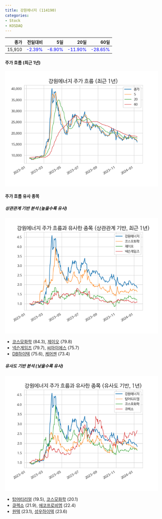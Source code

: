 ```yaml
---
title: 강원에너지 (114190)
categories:
- Stock
- KOSDAQ
---
```


|종가|전일대비|5일|20일|60일|
|---:|-------:|--:|---:|---:|
|15,910|<span style="color: blue">-2.39%</span>|<span style="color: blue">-6.90%</span>|<span style="color: blue">-11.90%</span>|<span style="color: blue">-28.65%</span>|

<!-- more -->


#### 주가 흐름 (최근 1년)
![114190](/assets/images/stock/114190.png)


#### 주가 흐름 유사 종목


##### 상관관계 기반 분석 (높을수록 유사)
![114190](/assets/images/stock/114190_corr.png)
- [코스모화학](/005420/) (84.3), [제이오](/418550/) (79.8)
- [넥슨게임즈](/225570/) (79.7), [씨아이에스](/222080/) (75.7)
- [DB하이텍](/000990/) (75.6), [케어젠](/214370/) (73.4)


##### 유사도 기반 분석 (낮을수록 유사)	
![114190](/assets/images/stock/114190_sim.png)
- [탑머티리얼](/360070/) (19.5), [코스모화학](/005420/) (20.1)
- [큐렉소](/060280/) (21.9), [에코프로비엠](/247540/) (22.4)
- [원텍](/336570/) (23.1), [성우하이텍](/015750/) (23.6)